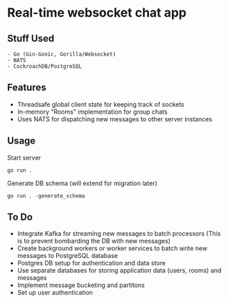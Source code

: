 # Real-time websocket chat app 

## Stuff Used
```
- Go (Gin-Gonic, Gorilla/Websocket)
- NATS
- CockroachDB/PostgreSQL
```

## Features
- Threadsafe global client state for keeping track of sockets
- In-memory "Rooms" implementation for group chats
- Uses NATS for dispatching new messages to other server instances

## Usage

Start server
```
go run .
```

Generate DB schema (will extend for migration later)
```
go run . -generate_schema
```

## To Do
- Integrate Kafka for streaming new messages to batch processors (This is to prevent bombarding the DB with new messages)
- Create background workers or worker services to batch write new messages to PostgreSQL database
- Postgres DB setup for authentication and data store
- Use separate databases for storing application data (users, rooms) and messages
- Implement message bucketing and partitons
- Set up user authentication

